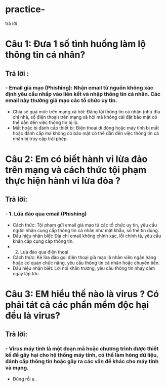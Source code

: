 # practice-
trả lời 
# Câu 1: Đưa 1 số tình huống làm lộ thông tin cá nhân?
## Trả lời : 
### - Email giả mạo (Phishing): Nhận email từ nguồn không xác định yêu cầu nhấp vào liên kết và nhập thông tin cá nhân. Các email này thường giả mạo các tổ chức uy tín.
- Chia sẻ quá mức trên mạng xã hội: Đăng tải thông tin cá nhân (như địa chỉ nhà, số điện thoại) trên mạng xã hội mà không cài đặt bảo mật có thể dẫn đến việc thông tin bị lộ.
- Mất hoặc bị đánh cắp thiết bị: Điện thoại di động hoặc máy tính bị mất hoặc đánh cắp mà không có bảo mật có thể dẫn đến việc thông tin cá nhân bị truy cập trái phép.
# Câu 2: Em có biết hành vi lừa đảo trên mạng và cách thức tội phạm thực hiện hành vi lừa đỏa ?
## Trả lời: 
### - 1. Lừa đảo qua email (Phishing)
- Cách thức: Tội phạm gửi email giả mạo từ các tổ chức uy tín, yêu cầu người nhận cung cấp thông tin cá nhân như mật khẩu, số thẻ tín dụng.
- Dấu hiệu nhận biết: Địa chỉ email không chính xác, lỗi chính tả, yêu cầu khẩn cấp cung cấp thông tin.
- 2. Lừa đảo qua điện thoại
- Cách thức: Kẻ lừa đảo gọi điện thoại giả mạo là nhân viên ngân hàng hoặc cơ quan chức năng, yêu cầu thông tin cá nhân hoặc chuyển tiền.
- Dấu hiệu nhận biết: Lời nói khẩn trương, yêu cầu thông tin nhạy cảm ngay lập tức.
# Câu 3: EM hiểu thế nào là virus ? Có phải tát cả các phần mềm độc hại đều là virus? 
## Trả lời: 
### - Virus máy tính là một đoạn mã hoặc chương trình được thiết kế để gây hại cho hệ thống máy tính, có thể làm hỏng dữ liệu, đánh cắp thông tin hoặc gây ra các vấn đề khác cho máy tính và mạng.
- Đúng rồi ạ . 
